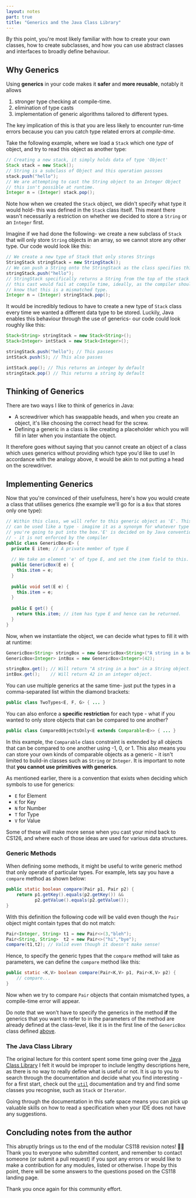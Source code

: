```yaml
---
layout: notes
part: true
title: "Generics and the Java Class Library"
---
```


By this point, you're most likely familiar with how to create your own classes, how to create subclasses, and how you can use abstract classes and interfaces to broadly define behaviour.

## Why Generics

Using **generics** in your code makes it **safer** and **more reusable**, notably it allows

1. stronger type checking at compile-time. 
2. elimination of type casts
3. implementation of generic algorithms tailored to different types. 

The key implication of this is that you are less likely to encounter run-time errors because you can you catch type related errors at *compile-time*.

Take the following example, where we load a `Stack` which one _type_ of object, and try to read this object as another type:

```java
// Creating a new stack, it simply holds data of type 'Object'
Stack stack = new Stack(); 
// String is a subclass of Object and this operation passses
stack.push("hello"); 
// We are attempting to cast the String object to an Integer Object
// this isn't possible at runtime.
Integer n = (Integer) stack.pop(); 
```
Note how when we created the `Stack` object, we didn't specify what type it would hold- this was defined in the `Stack` class itself. This meant there wasn't necessarily a restriction on whether we decided to store a `String` or an `Integer` first. 

Imagine if we had done the following- we create a new subclass of `Stack` that will only store `String` objects in an array, so we cannot store any other type. Our code would look like this:
```java
// We create a new type of Stack that only stores Strings
StringStack stringStack = new StringStack(); 
// We can push a String onto the StringStack as the class specifies this type.
stringStack.push("hello");
// StringStack specifically returns a String from the top of the stack
// this cast would fail at compile time, ideally, as the compiler should 
// know that this is a mismatched type.
Integer n = (Integer) stringStack.pop();
```

It would be incredibly tedious to have to create a new type of `Stack` class every time we wanted a different data type to be stored. Luckily, Java enables this behaviour through the use of generics- our code could look roughly like this:
```java
Stack<String> stringStack = new Stack<String>();
Stack<Integer> intStack = new Stack<Integer>();

stringStack.push("hello"); // This passes
intStack.push(5); // This also passes

intStack.pop(); // This returns an integer by default
stringStack.pop() // This returns a string by default
```

## Thinking of Generics
There are two ways I like to think of generics in Java:
- A screwdriver which has swappable heads, and when you create an object, it's like choosing the correct head for the screw.
- Defining a generic in a class is like creating a placeholder which you will fill in later when you instantiate the object.

It therefore goes without saying that you cannot create an object of a class which uses generics without providing which type you'd like to use! In accordance with the analogy above, it would be akin to not putting a head on the screwdriver.

## Implementing Generics
Now that you're convinced of their usefulness, here's how you would create a class that utilises generics (the example we'll go for is a `Box` that stores only one type): <a id="genref">$\;$</a>

```java
// Within this class, we will refer to this generic object as 'E'. This 
// can be used like a type - imagine it as a synonym for whatever type 
// you're going to put into the box.'E' is decided on by Java conventions
// - it is not enforced by the compiler
public class GenericBox<E> {
  private E item; // A private member of type E
  
  // We take an element 'e' of type E, and set the item field to this.
  public GenericBox(E e) {
    this.item = e;
  }
  
  public void set(E e) {
    this.item = e;
  }
  
  public E get() {
    return this.item; // item has type E and hence can be returned.
  }
}
```

Now, when we instantiate the object, we can decide what types to fill it with at runtime:
```java
GenericBox<String> stringBox = new GenericBox<String>("A string in a box");
GenericBox<Integer> intBox = new GenericBox<Integer>(42);

stringBox.get(); // Will return "A string in a box" in a String object.
intBox.get();    // Will return 42 in an integer object.
```

You can use multiple generics at the same time- just put the types in a comma-separated list within the diamond brackets:
```java
public class TwoTypes<E, F, G> { ... }
```
You can also enforce a **specific restriction** for each type - what if you wanted to only store objects that can be compared to one another?
```java
public class ComparedObjectsOnly<E extends Comparable<E>> { ... }
```

In this example, the `Comparable` class constraint is extended by all objects that can be compared to one another using -1, 0, or 1. This also means you can store your own kinds of comparable objects as a generic - it isn't limited to build-in classes such as `String` or `Integer`. It is important to note that **you cannot use primitives with generics**.

As mentioned earlier, there is a convention that exists when deciding which symbols to use for generics:
- `E` for Element
- `K` for Key
- `N` for Number
- `T` for Type
- `V` for Value

Some of these will make more sense when you cast your mind back to CS126, and where each of those ideas are used for various data structures.

### Generic Methods

When defining some methods, it might be useful to write generic method that only operate of particular types. For example, lets say you have a `compare` method as shown below:

```java
public static boolean compare(Pair p1, Pair p2) {
    return p1.getKey().equals(p2.getKey()) && 
           p2.getValue().equals(p2.getValue());
}
```

With this definition the following code will be valid even though the `Pair` object might contain types that do not match:

```java
Pair<Integer, String> t1 = new Pair<>(3,"bleh");
Pair<String, String>  t2 = new Pair<>("hi","bye");
compare(t1,t2); // Valid even though it doesn't make sense!
```

Hence, to specify the generic types that the `compare` method will take as parameters, we can define the `compare` method like this:

```java
public static <K,V> boolean compare(Pair<K,V> p1, Pair<K,V> p2) {
    // compare...
}
```

Now when we try to compare `Pair` objects that contain mismatched types, a compile-time error will appear.

Do note that we won’t have to specify the generics in the method **if** the generics that you want to refer to in the parameters of the method are already defined at the class-level, like it is in the first line of the `GenericBox` class defined <a href="#genref">above</a>. 

### The Java Class Library

The original lecture for this content spent some time going over the [Java Class Library](https://docs.oracle.com/javase/7/docs/api/) I felt it would be improper to include lengthy descriptions here, as there is no way to really define what is useful or not. It is up to you to search through the documentation and decide what you find interesting - for a first start, check out the [`util`](https://docs.oracle.com/javase/7/docs/api/) documentation and try and find some classes you recognise, such as `Stack` or `Iterator`. 

Going through the documentation in this safe space means you can pick up valuable skills on how to read a specification when your IDE does not have any suggestions.

## Concluding notes from the author

This abruptly brings us to the end of the modular CS118 revision notes! 🎉🎉 Thank you to everyone who submitted content, and remember to contact someone (or submit a pull request) if you spot any errors or would like to make a contribution for any modules, listed or otherwise. I hope by this point, there will be some answers to the questions posed on the CS118 landing page.

Thank you once again for this community effort.




